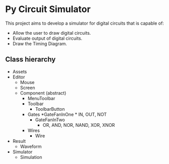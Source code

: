 # Py Circuit Simulator

This project aims to develop a simulator for digital circuits that is capable of:
* Allow the user to draw digital circuits.
* Evaluate output of digital circuits.
* Draw the Timing Diagram.

## Class hierarchy

* Assets
* Editor
    * Mouse
    * Screen
    * Component (abstract)
        * MenuToolbar
        * Toolbar
            * ToolbarButton
        * Gates
            *GateFanInOne
                * IN, OUT, NOT
            * GateFanInTwo
                * OR, AND, NOR, NAND, XOR, XNOR
        * Wires
            * Wire
* Result
    * Waveform
* Simulator
    * Simulation